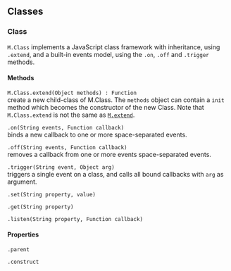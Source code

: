 ## Classes


### Class

`M.Class` implements a JavaScript class framework with inheritance, using `.extend`, and a built-in events model, using the `.on`, `.off` and `.trigger` methods.

#### Methods

`M.Class.extend(Object methods) : Function`  
create a new child-class of M.Class. The `methods` object can contain a `init` method which becomes the constructor of the new Class.
Note that `M.Class.extend` is not the same as [`M.extend`]('#extend').

`.on(String events, Function callback)`  
binds a new callback to one or more space-separated events.

`.off(String events, Function callback)`  
removes a callback from one or more events space-separated events.

`.trigger(String event, Object arg)`  
triggers a single event on a class, and calls all bound callbacks with `arg` as argument.

`.set(String property, value)`  

`.get(String property)`  

`.listen(String property, Function callback)`  

#### Properties

`.parent`

`.construct`
